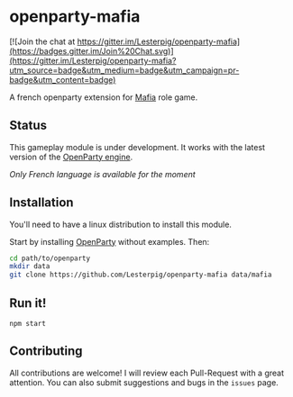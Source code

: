 openparty-mafia
===============

[![Join the chat at https://gitter.im/Lesterpig/openparty-mafia](https://badges.gitter.im/Join%20Chat.svg)](https://gitter.im/Lesterpig/openparty-mafia?utm_source=badge&utm_medium=badge&utm_campaign=pr-badge&utm_content=badge)

A french openparty extension for [Mafia](http://en.wikipedia.org/wiki/Mafia_%28party_game%29) role game.

Status
------

This gameplay module is under development. It works with the latest version of the [OpenParty engine](https://github.com/Lesterpig/openparty).

*Only French language is available for the moment*

Installation
------------

You'll need to have a linux distribution to install this module.

Start by installing [OpenParty](https://github.com/Lesterpig/openparty/blob/master/README.md#how-to-install-) without examples. Then: 

```bash
cd path/to/openparty
mkdir data
git clone https://github.com/Lesterpig/openparty-mafia data/mafia
```

Run it!
-------

```
npm start
```

Contributing
------------

All contributions are welcome! I will review each Pull-Request with a great attention. You can also submit suggestions and bugs in the `issues` page.